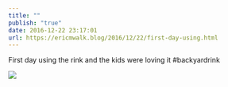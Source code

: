 ```yaml
---
title: ""
publish: "true"
date: 2016-12-22 23:17:01
url: https://ericmwalk.blog/2016/12/22/first-day-using.html
---
```


First day using the rink and the kids were loving it #backyardrink

![](https://ericmwalk.blog/uploads/2022/850d043670.jpg)